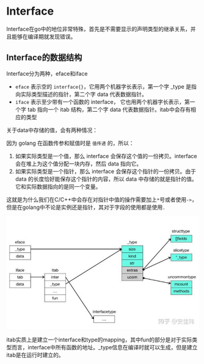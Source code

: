 # Interface

Interface在go中的地位非常特殊，首先是不需要显示的声明类型的继承关系，并且能够在编译期就发现错误。

## Interface的数据结构

Interface分为两种，eface和iface

- `eface` 表示空的 `interface{}`，它用两个机器字长表示，第一个字 _type 是指向实际类型描述的指针，第二个字 data 代表数据指针。
- `iface` 表示至少带有一个函数的 interface， 它也用两个机器字长表示，第一个字 tab 指向一个 itab 结构，第二个字 data 代表数据指针。itab中会存有相应的类型

关于data中存储的值，会有两种情况：

因为 golang 在函数传参和赋值时是 `值传递` 的，所以：

1. 如果实际类型是一个值，那么 interface 会保存这个值的一份拷贝。interface 会在堆上为这个值分配一块内存，然后 data 指向它。
2. 如果实际类型是一个指针，那么 interface 会保存这个指针的一份拷贝。由于 data 的长度恰好能保存这个指针的内容，所以 data 中存储的就是指针的值。它和实际数据指向的是同一个变量。

这就是为什么我们在C/C++中会存在对指针中值的操作需要加上`*`号或者使用`->`，但是在golang中不论是实例还是指针，其对于字段的使用都是使用`.`

![interface-simple-structure](./images/interface-simple-structure.jpg)

itab实质上是建立一个interface和type的mapping，其中fun的部分是对于实际类型而言，interface中所有函数的地址。_type信息在编译时就可以生成，但是建立itab是在运行时建立的。

